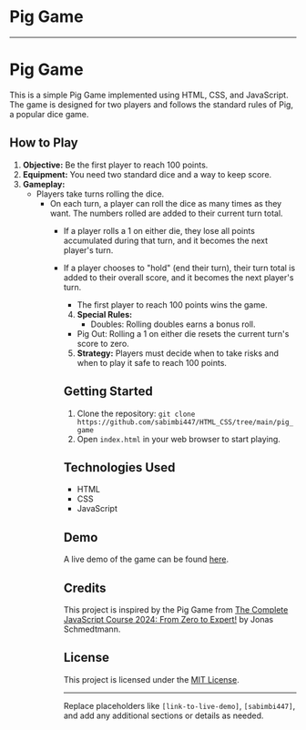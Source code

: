 # Pig Game


---

# Pig Game

This is a simple Pig Game implemented using HTML, CSS, and JavaScript. The game is designed for two players and follows the standard rules of Pig, a popular dice game.

## How to Play

1. **Objective:** Be the first player to reach 100 points.
2. **Equipment:** You need two standard dice and a way to keep score.
3. **Gameplay:**
   - Players take turns rolling the dice.
      - On each turn, a player can roll the dice as many times as they want. The numbers rolled are added to their current turn total.
         - If a player rolls a 1 on either die, they lose all points accumulated during that turn, and it becomes the next player's turn.
	    - If a player chooses to "hold" (end their turn), their turn total is added to their overall score, and it becomes the next player's turn.
	       - The first player to reach 100 points wins the game.
	       4. **Special Rules:**
	          - Doubles: Rolling doubles earns a bonus roll.
		     - Pig Out: Rolling a 1 on either die resets the current turn's score to zero.
		     5. **Strategy:** Players must decide when to take risks and when to play it safe to reach 100 points.

		     ## Getting Started

		     1. Clone the repository: `git clone https://github.com/sabimbi447/HTML_CSS/tree/main/pig_game`
		     2. Open `index.html` in your web browser to start playing.

		     ## Technologies Used

		     - HTML
		     - CSS
		     - JavaScript

		     ## Demo

		     A live demo of the game can be found [here](link-to-live-demo).

		     ## Credits

		     This project is inspired by the Pig Game from [The Complete JavaScript Course 2024: From Zero to Expert!](https://www.udemy.com/course/the-complete-javascript-course/) by Jonas Schmedtmann.

		     ## License

		     This project is licensed under the [MIT License](LICENSE).

		     ---

		     Replace placeholders like `[link-to-live-demo]`, `[sabimbi447]`, and add any additional sections or details as needed.
